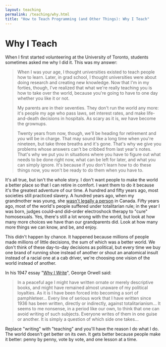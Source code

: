 ```yaml
---
layout: teaching
permalink: /teaching/why.html
title: "How to Teach Programming (and Other Things): Why I Teach"
---
```


# Why I Teach
<!--: \label{why} :-->

When I first started volunteering at the University of Toronto,
students sometimes asked me why I did it. This was my answer:

> When I was your age, I thought universities existed to teach people
> how to learn. Later, in grad school, I thought universities were about
> doing research and creating new knowledge. Now that I'm in my forties,
> though, I've realized that what we're really teaching you is how to
> take over the world, because you're going to have to one day whether
> you like it or not.
>
> My parents are in their seventies. They don't run the world any
> more: it's people my age who pass laws, set interest rates, and make
> life-and-death decisions in hospitals. As scary as it is, *we* have
> become the grownups.
>
> Twenty years from now, though, we'll be heading for retirement and
> *you* will be in charge.  That may sound like a long time when
> you're nineteen, but take three breaths and it's gone. That's why we
> give you problems whose answers can't be cribbed from last year's
> notes. That's why we put you in situations where you have to figure
> out what needs to be done right now, what can be left for later, and
> what you can simply ignore. It's because if you don't learn how to
> do these things now, you won't be ready to do them when you have to.

It's all true, but isn't the whole story. I don't want people to make
the world a better place so that I can retire in comfort. I want them
to do it because it's the greatest adventure of our time. A hundred
and fifty years ago, most societies still practiced slavery. A hundred
years ago, when my grandmother was young, she [wasn't legally a
person][famous5] in Canada.  Fifty years ago, most of the world's
people suffered under totalitarian rule; in the year I was born,
judges could–and did–order electroshock therapy to "cure" homosexuals.
Yes, there's still a lot wrong with the world, but look at how many
more choices we have than our grandparents did. Look at how many more
things we can know, and be, and enjoy.

This didn't happen by chance. It happened because millions of people
made millions of little decisions, the sum of which was a better
world. We don't think of these day-to-day decisions as political, but
every time we buy one brand of running shoe instead of another or
shout an anatomical insult instead of a racial one at a cab driver,
we're choosing one vision of the world instead of another.

In his 1947 essay "[Why I Write][orwell-why-i-write]", George Orwell
said:

> In a peaceful age I might have written ornate or merely descriptive
> books, and might have remained almost unaware of my political
> loyalties. As it is I have been forced into becoming a sort of
> pamphleteer… Every line of serious work that I have written since
> 1936 has been written, directly or indirectly, against
> totalitarianism… It seems to me nonsense, in a period like our own,
> to think that one can avoid writing of such subjects. Everyone
> writes of them in one guise or another. It is simply a question of
> which side one takes…

Replace "writing" with "teaching" and you'll have the reason I do what
I do. The world doesn't get better on its own. It gets better because
people make it better: penny by penny, vote by vote, and one lesson at
a time.

[famous5]: https://en.wikipedia.org/wiki/The_Famous_Five_(Canada)
[orwell-why-i-write]: http://www.resort.com/~prime8/Orwell/whywrite.html
